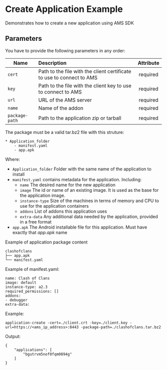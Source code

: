 Create Application Example
==========================

Demonstrates how to create a new application using AMS SDK

Parameters
-----

You have to provide the following parameters in any order:

| Name      | Description           | Attribute  |
| --------- |:--------------------  | :--------: |
| `cert`    | Path to the file with the client certificate to use to connect to AMS | required |
| `key`     | Path to the file with the client key to use to connect to AMS  | required |
| `url`     | URL of the AMS server      | required |
| `name`    | Name of the addon          | required |
| `package-path` | Path to the application zip or tarball  | required |

The package must be a valid tar.bz2 file with this struture:

    * Application_folder
        - manifest.yaml
        - app.apk

Where:

* `Application_folder` Folder with the same name of the application to install
* `manifest.yaml` contains metadata for the application. Including:
    - `name` The desired name for the new application
    - `image` The id or name of an existing image. It is used as the base for the application image.
    - `instance-type` Size of the machines in terms of memory and CPU to use for the application containers
    - `addons` List of addons this application uses
    - `extra-data` Any additional data needed by the application, provided in a free format
* `app.apk` The Android installable file for this application. Must have exactly that _app.apk_ name


Example of application package content

    clashofclans
	├── app.apk
	└── manifest.yaml

Example of manifest.yaml:

    name: Clash of Clans
    image: default
    instance-type: a2.3
    required_permissions: []
    addons: 
    - debugger
    extra-data:


Example:

    application-create -cert=./client.crt -key=./client.key -url=https://<ams_ip_address>:8443 -package-path=./clashofclans.tar.bz2
    
Output:

	{
		"applications": [
			"bgutrvm5nof0fqm0894g"
		]
	}

